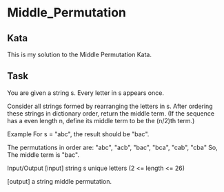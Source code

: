 # Middle_Permutation

## Kata

This is my solution to the Middle Permutation Kata.

## Task

You are given a string s. Every letter in s appears once.

Consider all strings formed by rearranging the letters in s. After ordering these strings in dictionary order, return the middle term. (If the sequence has a even length n, define its middle term to be the (n/2)th term.)

Example
For s = "abc", the result should be "bac".

The permutations in order are: "abc", "acb", "bac", "bca", "cab", "cba" So, The middle term is "bac".

Input/Output
[input] string s
unique letters (2 <= length <= 26)

[output] a string
middle permutation.